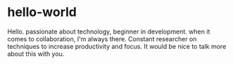 # hello-world
Hello. passionate about technology, beginner in development. when it comes to collaboration, I'm always there. Constant researcher on techniques to increase productivity and focus. It would be nice to talk more about this with you.
